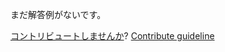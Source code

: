 
まだ解答例がないです。

[コントリビュートしませんか](https://github.com/BFEdev/BFE.dev-solutions/blob/main/react-quiz/async-event-handler_ja.md)?  [Contribute guideline](https://github.com/BFEdev/BFE.dev-solutions#how-to-contribute)
